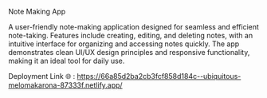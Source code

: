 Note Making App

A user-friendly note-making application designed for seamless and efficient note-taking. Features include creating, editing, and deleting notes, with an intuitive interface for organizing and accessing notes quickly. The app demonstrates clean UI/UX design principles and responsive functionality, making it an ideal tool for daily use.


Deployment Link 🌐 : https://66a85d2ba2cb3fcf858d184c--ubiquitous-melomakarona-87333f.netlify.app/
